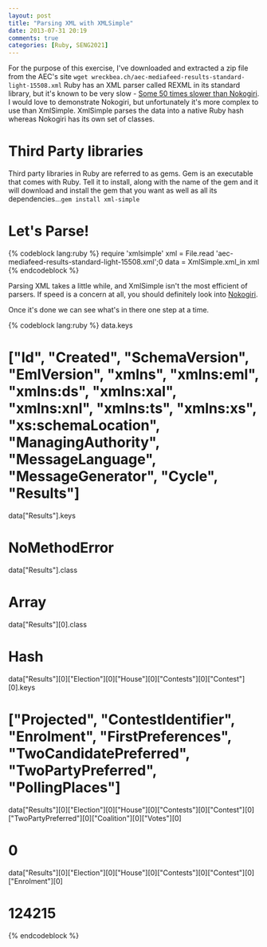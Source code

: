 ```yaml
---
layout: post
title: "Parsing XML with XMLSimple"
date: 2013-07-31 20:19
comments: true
categories: [Ruby, SENG2021]
---
```


For the purpose of this exercise, I've downloaded and extracted a zip file from the AEC's site ```wget wreckbea.ch/aec-mediafeed-results-standard-light-15508.xml``` Ruby has an XML parser called REXML in its standard library, but it's known to be very slow - [Some 50 times slower than Nokogiri][1]. I would love to demonstrate Nokogiri, but unfortunately it's more complex to use than XmlSimple. XmlSimple parses the data into a native Ruby hash whereas Nokogiri has its own set of classes.

# Third Party libraries

Third party libraries in Ruby are referred to as gems. Gem is an executable that comes with Ruby. Tell it to install, along with the name of the gem and it will download and install the gem that you want as well as all its dependencies...```gem install xml-simple```

# Let's Parse!

{% codeblock lang:ruby %}
require 'xmlsimple'
xml = File.read 'aec-mediafeed-results-standard-light-15508.xml';0
data = XmlSimple.xml_in xml
{% endcodeblock %}

Parsing XML takes a little while, and XmlSimple isn't the most efficient of parsers. If speed is a concern at all, you should definitely look into [Nokogiri][2].

Once it's done we can see what's in there one step at a time.

{% codeblock lang:ruby %}
data.keys
# ["Id", "Created", "SchemaVersion", "EmlVersion", "xmlns", "xmlns:eml", "xmlns:ds", "xmlns:xal", "xmlns:xnl", "xmlns:ts", "xmlns:xs", "xs:schemaLocation", "ManagingAuthority", "MessageLanguage", "MessageGenerator", "Cycle", "Results"]

data["Results"].keys
# NoMethodError

data["Results"].class
# Array

data["Results"][0].class
# Hash

data["Results"][0]["Election"][0]["House"][0]["Contests"][0]["Contest"][0].keys
# ["Projected", "ContestIdentifier", "Enrolment", "FirstPreferences", "TwoCandidatePreferred", "TwoPartyPreferred", "PollingPlaces"]

data["Results"][0]["Election"][0]["House"][0]["Contests"][0]["Contest"][0]["TwoPartyPreferred"][0]["Coalition"][0]["Votes"][0]
# 0

data["Results"][0]["Election"][0]["House"][0]["Contests"][0]["Contest"][0]["Enrolment"][0]
# 124215
{% endcodeblock %}

  [1]: http://www.rubyinside.com/ruby-xml-performance-benchmarks-1641.html
  [2]: http://nokogiri.org/